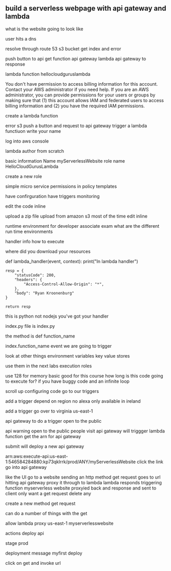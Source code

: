 build a serverless webpage with api gateway and lambda
------------------------------

what is the website going to look like 

user hits a dns 

resolve through route 53
s3 bucket 
get index and error

push button to api get function api gateway 
lambda 
api gateway 
to response 

lambda function hellocloudguruslambda

You don't have permission to access billing information for this account. Contact your AWS administrator if you need help. If you are an AWS administrator, you can provide permissions for your users or groups by making sure that (1) this account allows IAM and federated users to access billing information and (2) you have the required IAM permissions.

create a lambda function  

error 
s3 
push a button and request to api gateway 
trigger a lambda functiuon 
write your name 

log into aws console 

lambda author from scratch

basic information 
Name
myServerlessWebsite
role name 
HelloCloudGurusLambda

create a new role 

simple micro service permissions 
in policy templates 

have confirguration 
have triggers 
monitoring 

edit the code inline 

upload a zip file 
upload from amazon s3 
most of the time edit inline 

runtime environment 
for developer associate exam 
what are the different run time environments 

handler info 
how to execute 

where did you download your resources 

def lambda_handler(event, context):
    print("In lambda handler")
    
    resp = {
        "statusCode": 200,
        "headers": {
            "Access-Control-Allow-Origin": "*",
        },
        "body": "Ryan Kroonenburg"
    }
    
    return resp

this is python not nodejs
you've got your handler 

index.py
file is index.py

the method is def function_name 

index.function_name
event we are going to trigger 

look at other things 
environment variables 
key value stores 

use them in the next labs 
execution roles 

use 128 for memory basic good for this course 
how long is this code going to execute for? 
    if you have buggy code and an infinite loop 

scroll up configuring code 
go to our triggers 

add a trigger 
    depend on region 
    no alexa 
    only available in ireland 

add a trigger 
    go over to virginia 
    us-east-1

api gateway to do a trigger 
open to the public 

api warning open to the public 
people visit api gateway will triggger lambda function 
get the arn 
for api gateway 


submit will deploy a new api gateway 

arn:aws:execute-api:us-east-1:546584284880:kp73qklrrk/prod/ANY/myServerlessWebsite
click the link go into api gateway

like the UI 
go to a website 
sending an http method 
    get request 
    goes to url 
hitting api gateway 
    proxy it through to lambda 
    lambda responds 
        triggering function myserverless website
    proxyied back and response and sent to client 
only want a get request 
delete any 

create a new method get request 

can do a number of things with the get 

allow lambda proxy 
us-east-1
myserverlesswebsite 

actions deploy api 

stage 
prod 

deployment message 
myfirst deploy 

click on get and invoke url 

